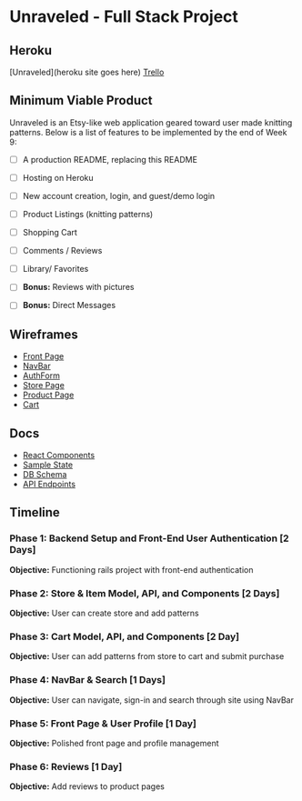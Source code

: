 # Unraveled - Full Stack Project

## Heroku

[Unraveled](heroku site goes here)
[Trello](https://trello.com/b/t2pMS94X/unraveled)

## Minimum Viable Product

Unraveled is an Etsy-like web application geared toward user made knitting patterns. Below is a list of features to be implemented by the end of Week 9:

- [ ] A production README, replacing this README
- [ ] Hosting on Heroku
- [ ] New account creation, login, and guest/demo login
- [ ] Product Listings (knitting patterns)
- [ ] Shopping Cart
- [ ] Comments / Reviews
- [ ] Library/ Favorites

- [ ] __Bonus:__ Reviews with pictures
- [ ] __Bonus:__ Direct Messages


## Wireframes

* [Front Page](wireframes/frontpage.png)
* [NavBar](wireframes/nav_bar.png)
* [AuthForm](wireframes/auth_form.png)
* [Store Page](wireframes/store_page.png)
* [Product Page](wireframes/item_page.png)
* [Cart](wireframes/checkout.png)


## Docs
* [React Components](component-hierarchy.md)
* [Sample State](sample-state.md)
* [DB Schema](schema.md)
* [API Endpoints](api-endpoints.md)

## Timeline

### Phase 1: Backend Setup and Front-End User Authentication [2 Days]
**Objective:** Functioning rails project with front-end authentication

### Phase 2: Store & Item Model, API, and Components [2 Days]
**Objective:** User can create store and add patterns

### Phase 3: Cart Model, API, and Components [2 Day]
**Objective:** User can add patterns from store to cart and submit purchase

### Phase 4: NavBar & Search [1 Days]
**Objective:** User can navigate, sign-in and search through site using NavBar

### Phase 5: Front Page & User Profile  [1 Day]
**Objective:** Polished front page and profile management

### Phase 6: Reviews [1 Day]
**Objective:** Add reviews to product pages
